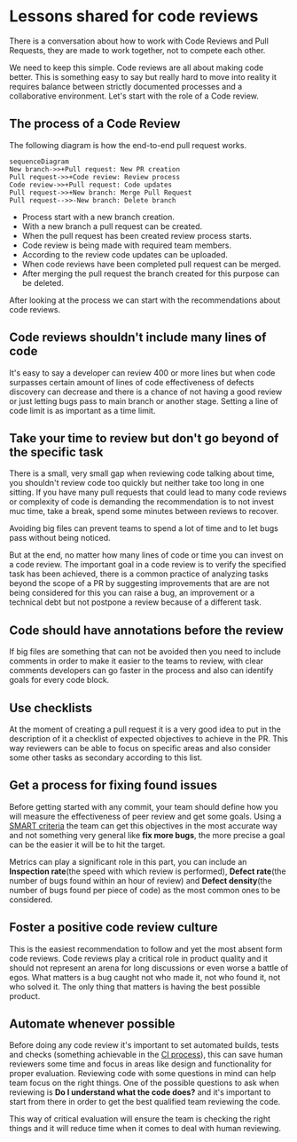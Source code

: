# Lessons shared for code reviews

There is a conversation about how to work with Code Reviews and Pull Requests, they are made to work together, not to compete each other.

We need to keep this simple. Code reviews are all about making code better. This is something easy to say  but really hard to move into
reality it requires balance between strictly documented processes and a collaborative environment. Let's start with the role of a Code review.

## The process of a Code Review

The following diagram is how the end-to-end pull request works.

```mermaid
sequenceDiagram
New branch->>+Pull request: New PR creation
Pull request->>+Code review: Review process
Code review->>+Pull request: Code updates
Pull request->>+New branch: Merge Pull Request
Pull request-->>-New branch: Delete branch
```

- Process start with a new branch creation.
- With a new branch a pull request can be created.
- When the pull request has been created review process starts.
- Code review is being made with required team members.
- According to the review code updates can be uploaded.
- When code reviews have been completed pull request can be merged.
- After merging the pull request the branch created for this purpose can be deleted.

After looking at the process we can start with the recommendations about code reviews.

## Code reviews shouldn't include many lines of code

It's easy to say a developer can review 400 or more lines but when code surpasses certain amount of lines of code effectiveness of defects discovery can decrease and there is a chance of not having a good review or just letting bugs pass to main branch or another stage. Setting a line of code limit is as important as a time limit.

## Take your time to review but don't go beyond of the specific task

There is a small, very small gap when reviewing code talking about time, you shouldn't review code too quickly but neither take too long in one sitting. If you have many pull requests that could lead to many code reviews or complexity of code is demanding the recommendation is to not invest muc time, take a break, spend some minutes between reviews to recover.

Avoiding big files can prevent teams to spend a lot of time and to let bugs pass without being noticed.

But at the end, no matter how many lines of code or time you can invest on a code review. The important goal in a code review is to verify the specified task has been achieved, there is a common practice of analyzing tasks beyond the scope of a PR by suggesting improvements that are are not being considered for this you can raise a bug, an improvement or a technical debt but not postpone a review because of a different task.

## Code should have annotations before the review

If big files are something that can not be avoided then you need to include comments in order to make it easier to the teams to review, with clear comments developers can go faster in the process and also can identify goals for every code block.

## Use checklists

At the moment of creating a pull request it is a very good idea to put in the description of it a checklist of expected objectives to achieve in the PR. This way reviewers can be able to focus on specific areas and also consider some other tasks as secondary according to this list.

## Get a process for fixing found issues

Before getting started with any commit, your team should define how you will measure the effectiveness of peer review and get some goals. Using a [SMART criteria](https://en.wikipedia.org/wiki/SMART_criteria) the team can get this objectives in the most accurate way and not something very general like **fix more bugs**, the more precise a goal can be the easier it will be to hit the target.

Metrics can play a significant role in this part, you can include an **Inspection rate**(the speed with which review is performed), **Defect rate**(the number of bugs found within an hour of review) and **Defect density**(the number of bugs found per piece of code) as the most common ones to be considered.

## Foster a positive code review culture

This is the easiest recommendation to follow and yet the most absent form code reviews. Code reviews play a critical role in product quality and it should not represent an arena for long discussions or even worse a battle of egos. What matters is a bug caught not who made it, not who found it, not who solved it. The only thing that matters is having the best possible product.

## Automate whenever possible

Before doing any code review it's important to set automated builds, tests and checks (something achievable in the [CI process](../continuous-integration/README.md)), this can save human reviewers some time and focus in areas like design and functionality for proper evaluation. Reviewing code with some questions in mind can help team focus on the right things. One of the possible questions to ask when reviewing is **Do I understand what the code does?** and it's important to start from there in order to get the best qualified team reviewing the code.

This way of critical evaluation will ensure the team is checking the right things and it will reduce time when it comes to deal with human reviewing.
